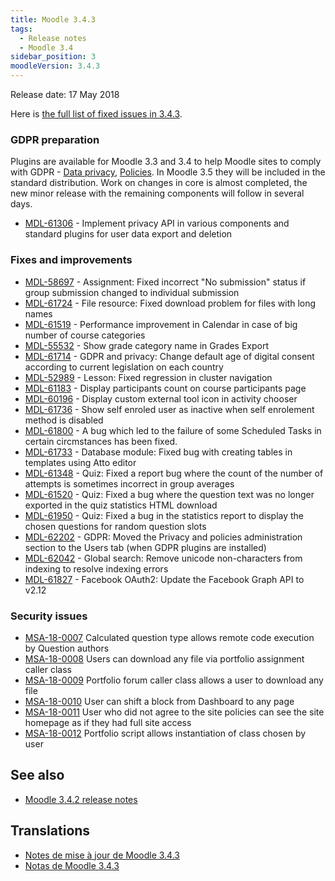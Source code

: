 ```yaml
---
title: Moodle 3.4.3
tags:
  - Release notes
  - Moodle 3.4
sidebar_position: 3
moodleVersion: 3.4.3
---
```

Release date: 17 May 2018

Here is [the full list of fixed issues in 3.4.3](https://tracker.moodle.org/secure/IssueNavigator!executeAdvanced.jspa?jqlQuery=project+%3D+mdl+AND+resolution+%3D+fixed+AND+fixVersion+in+%28%223.4.3%22%29+ORDER+BY+priority+DESC&runQuery=true&clear=true).

### GDPR preparation

Plugins are available for Moodle 3.3 and 3.4 to help Moodle sites to comply with GDPR - [Data privacy](https://moodle.org/plugins/tool_dataprivacy), [Policies](https://moodle.org/plugins/tool_policy). In Moodle 3.5 they will be included in the standard distribution. Work on changes in core is almost completed, the new minor release with the remaining components will follow in several days.

- [MDL-61306](https://tracker.moodle.org/browse/MDL-61306) - Implement privacy API in various components and standard plugins for user data export and deletion

### Fixes and improvements

- [MDL-58697](https://tracker.moodle.org/browse/MDL-58697) - Assignment: Fixed incorrect "No submission" status if group submission changed to individual submission
- [MDL-61724](https://tracker.moodle.org/browse/MDL-61724) - File resource: Fixed download problem for files with long names
- [MDL-61519](https://tracker.moodle.org/browse/MDL-61519) - Performance improvement in Calendar in case of big number of course categories
- [MDL-55532](https://tracker.moodle.org/browse/MDL-55532) - Show grade category name in Grades Export
- [MDL-61714](https://tracker.moodle.org/browse/MDL-61714) - GDPR and privacy: Change default age of digital consent according to current legislation on each country
- [MDL-52989](https://tracker.moodle.org/browse/MDL-52989) - Lesson: Fixed regression in cluster navigation
- [MDL-61183](https://tracker.moodle.org/browse/MDL-61183) - Display participants count on course participants page
- [MDL-60196](https://tracker.moodle.org/browse/MDL-60196) - Display custom external tool icon in activity chooser
- [MDL-61736](https://tracker.moodle.org/browse/MDL-61736) - Show self enroled user as inactive when self enrolement method is disabled
- [MDL-61800](https://tracker.moodle.org/browse/MDL-61800) - A bug which led to the failure of some Scheduled Tasks in certain circmstances has been fixed.
- [MDL-61733](https://tracker.moodle.org/browse/MDL-61733) - Database module: Fixed bug with creating tables in templates using Atto editor
- [MDL-61348](https://tracker.moodle.org/browse/MDL-61348) - Quiz: Fixed a report bug where the count of the number of attempts is sometimes incorrect in group averages
- [MDL-61520](https://tracker.moodle.org/browse/MDL-61520) - Quiz: Fixed a bug where the question text was no longer exported in the quiz statistics HTML download
- [MDL-61950](https://tracker.moodle.org/browse/MDL-61950) - Quiz: Fixed a bug in the statistics report to display the chosen questions for random question slots
- [MDL-62202](https://tracker.moodle.org/browse/MDL-62202) - GDPR: Moved the Privacy and policies administration section to the Users tab (when GDPR plugins are installed)
- [MDL-62042](https://tracker.moodle.org/browse/MDL-62042) - Global search: Remove unicode non-characters from indexing to resolve indexing errors
- [MDL-61827](https://tracker.moodle.org/browse/MDL-61827) - Facebook OAuth2: Update the Facebook Graph API to v2.12

### Security issues

- [MSA-18-0007](https://moodle.org/mod/forum/discuss.php?d=371199) Calculated question type allows remote code execution by Question authors
- [MSA-18-0008](https://moodle.org/mod/forum/discuss.php?d=371200) Users can download any file via portfolio assignment caller class
- [MSA-18-0009](https://moodle.org/mod/forum/discuss.php?d=371201) Portfolio forum caller class allows a user to download any file
- [MSA-18-0010](https://moodle.org/mod/forum/discuss.php?d=371202) User can shift a block from Dashboard to any page
- [MSA-18-0011](https://moodle.org/mod/forum/discuss.php?d=371203) User who did not agree to the site policies can see the site homepage as if they had full site access
- [MSA-18-0012](https://moodle.org/mod/forum/discuss.php?d=371204) Portfolio script allows instantiation of class chosen by user

## See also

- [Moodle 3.4.2 release notes](/general/releases/3.4/3.4.2)

## Translations

- [Notes de mise à jour de Moodle 3.4.3](https://docs.moodle.org/fr/Notes_de_mise_à_jour_de_Moodle_3.4.3)
- [Notas de Moodle 3.4.3](https://docs.moodle.org/es/Notas_de_Moodle_3.4.3)
